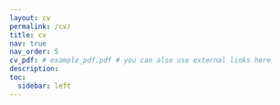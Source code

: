 ```yaml
---
layout: cv
permalink: /cv/
title: cv
nav: true
nav_order: 5
cv_pdf: # example_pdf.pdf # you can also use external links here
description:
toc:
  sidebar: left
---
```

